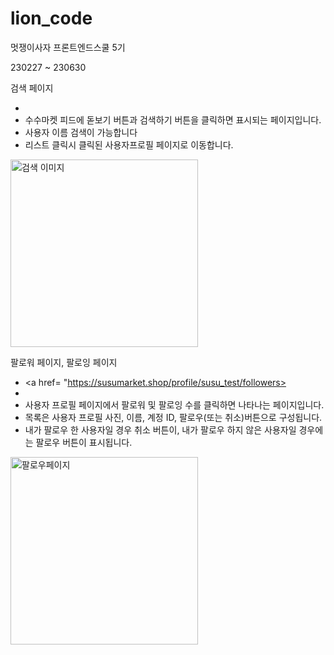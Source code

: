 # lion_code
멋쟁이사자 프론트엔드스쿨 5기 

230227 ~ 230630

검색 페이지
- <a href ="https://susumarket.shop/search"> </a>
- 수수마켓 피드에 돋보기 버튼과 검색하기 버튼을 클릭하면 표시되는 페이지입니다.
- 사용자 이름 검색이 가능합니다
- 리스트 클릭시 클릭된 사용자프로필 페이지로 이동합니다.
<img src="https://user-images.githubusercontent.com/87430624/249319334-184c2a9e-57a9-4d56-bbbc-f58a44033fc2.gif" alt="검색 이미지" width="300">

팔로워 페이지, 팔로잉 페이지
- <a href= "https://susumarket.shop/profile/susu_test/followers> </a>
- <a href= "https://susumarket.shop/profile/susu_test/following"> </a>
- 사용자 프로필 페이지에서 팔로워 및 팔로잉 수를 클릭하면 나타나는 페이지입니다.
- 목록은 사용자 프로필 사진, 이름, 계정 ID, 팔로우(또는 취소)버튼으로 구성됩니다.
- 내가 팔로우 한 사용자일 경우 취소 버튼이, 내가 팔로우 하지 않은 사용자일 경우에는 팔로우 버튼이 표시됩니다.
<img src= "https://user-images.githubusercontent.com/87430624/249319422-38a0c159-2dcb-43f3-bf98-1ca0aff1ea5f.gif" alt="팔로우페이지" width="300">
